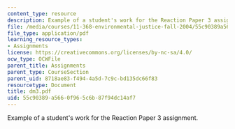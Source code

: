 ```yaml
---
content_type: resource
description: Example of a student's work for the Reaction Paper 3 assignment.
file: /media/courses/11-368-environmental-justice-fall-2004/55c90389a5660f965c6b87f94dc14af7_dm3.pdf
file_type: application/pdf
learning_resource_types:
- Assignments
license: https://creativecommons.org/licenses/by-nc-sa/4.0/
ocw_type: OCWFile
parent_title: Assignments
parent_type: CourseSection
parent_uid: 8718ae83-f494-4a5d-7c9c-bd135dc66f83
resourcetype: Document
title: dm3.pdf
uid: 55c90389-a566-0f96-5c6b-87f94dc14af7
---
```

Example of a student's work for the Reaction Paper 3 assignment.
